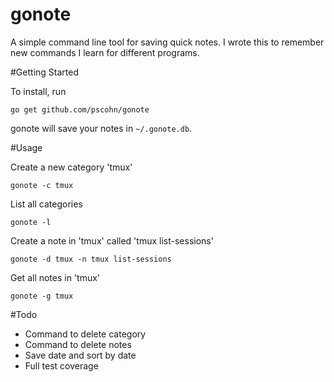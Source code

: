 gonote
====

A simple command line tool for saving quick notes. I wrote this
to remember new commands I learn for different programs.

#Getting Started

To install, run

    go get github.com/pscohn/gonote

gonote will save your notes in `~/.gonote.db`.

#Usage

Create a new category 'tmux'

    gonote -c tmux

List all categories

    gonote -l

Create a note in 'tmux' called 'tmux list-sessions'

    gonote -d tmux -n tmux list-sessions

Get all notes in 'tmux'

    gonote -g tmux

#Todo

- Command to delete category
- Command to delete notes
- Save date and sort by date
- Full test coverage
